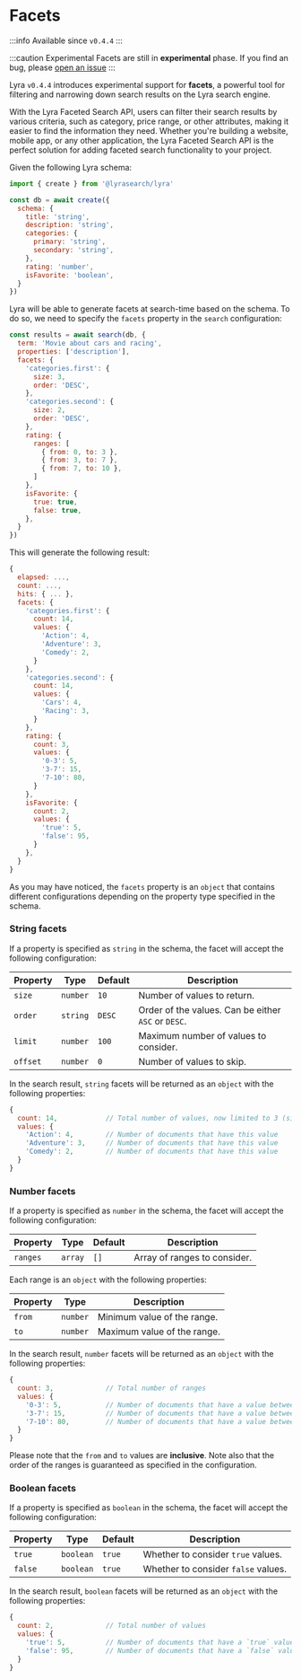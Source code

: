 # Facets

:::info
Available since `v0.4.4`
:::

:::caution Experimental
Facets are still in **experimental** phase.
If you find an bug, please [open an issue](https://github.com/LyraSearch/lyra/issues)
:::

Lyra `v0.4.4` introduces experimental support for **facets**, a powerful tool for filtering and narrowing down search results on the Lyra search engine.

With the Lyra Faceted Search API, users can filter their search results by various criteria, such as category, price range, or other attributes, making it easier to find the information they need. Whether you're building a website, mobile app, or any other application, the Lyra Faceted Search API is the perfect solution for adding faceted search functionality to your project.

Given the following Lyra schema:

```js
import { create } from '@lyrasearch/lyra'

const db = await create({
  schema: {
    title: 'string',
    description: 'string',
    categories: {
      primary: 'string',
      secondary: 'string',
    },
    rating: 'number',
    isFavorite: 'boolean',
  }
})
```

Lyra will be able to generate facets at search-time based on the schema.
To do so, we need to specify the `facets` property in the `search` configuration:

```js
const results = await search(db, {
  term: 'Movie about cars and racing',
  properties: ['description'],
  facets: {
    'categories.first': {
      size: 3,
      order: 'DESC',
    },
    'categories.second': {
      size: 2,
      order: 'DESC',
    },
    rating: {
      ranges: [
        { from: 0, to: 3 },
        { from: 3, to: 7 },
        { from: 7, to: 10 },
      ]
    },
    isFavorite: {
      true: true,
      false: true,
    },
  }
})
```

This will generate the following result:

```js
{
  elapsed: ...,
  count: ...,
  hits: { ... },
  facets: {
    'categories.first': {
      count: 14,
      values: {
        'Action': 4,
        'Adventure': 3,
        'Comedy': 2,
      }
    },
    'categories.second': {
      count: 14,
      values: {
        'Cars': 4,
        'Racing': 3,
      }
    },
    rating: {
      count: 3,
      values: {
        '0-3': 5,
        '3-7': 15,
        '7-10': 80,
      }
    },
    isFavorite: {
      count: 2,
      values: {
        'true': 5,
        'false': 95,
      }
    },
  }
}
```

As you may have noticed, the `facets` property is an `object` that contains different
configurations depending on the property type specified in the schema.

### String facets

If a property is specified as `string` in the schema, the facet will accept the following
configuration:

| Property | Type   | Default | Description |
| -------- | ------ | ------- | ----------- |
| `size`   | `number` | `10` | Number of values to return. |
| `order`  | `string` | `DESC` | Order of the values. Can be either `ASC` or `DESC`. |
| `limit` | `number` | `100` | Maximum number of values to consider. |
| `offset` | `number` | `0` | Number of values to skip. |

In the search result, `string` facets will be returned as an `object` with the following properties:

```js
{
  count: 14,            // Total number of values, now limited to 3 (size)
  values: {
    'Action': 4,        // Number of documents that have this value
    'Adventure': 3,     // Number of documents that have this value
    'Comedy': 2,        // Number of documents that have this value
  }
}
```

### Number facets

If a property is specified as `number` in the schema, the facet will accept the following
configuration:

| Property | Type   | Default | Description |
| -------- | ------ | ------- | ----------- |
| `ranges` | `array` | `[]` | Array of ranges to consider. |

Each range is an `object` with the following properties:

| Property | Type    | Description |
| -------- | ------  | ----------- |
| `from` | `number`  | Minimum value of the range. |
| `to` | `number`    | Maximum value of the range. |

In the search result, `number` facets will be returned as an `object` with the following properties:

```js
{
  count: 3,             // Total number of ranges
  values: {
    '0-3': 5,           // Number of documents that have a value between 0 and 3 (inclusive)
    '3-7': 15,          // Number of documents that have a value between 3 and 7 (inclusive)
    '7-10': 80,         // Number of documents that have a value between 7 and 10 (inclusive)
  }
}
```

Please note that the `from` and `to` values are **inclusive**. Note also that the order of the ranges
is guaranteed as specified in the configuration.

### Boolean facets

If a property is specified as `boolean` in the schema, the facet will accept the following
configuration:

| Property | Type   | Default | Description |
| -------- | ------ | ------- | ----------- |
| `true` | `boolean` | `true` | Whether to consider `true` values. |
| `false` | `boolean` | `true` | Whether to consider `false` values. |

In the search result, `boolean` facets will be returned as an `object` with the following properties:

```js
{
  count: 2,             // Total number of values
  values: {
    'true': 5,          // Number of documents that have a `true` value
    'false': 95,        // Number of documents that have a `false` value
  }
}
```